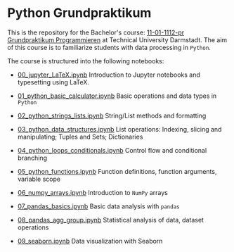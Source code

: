 # Python Grundpraktikum

This is the repository for the Bachelor's course: [11-01-1112-pr Grundpraktikum Programmieren](https://www.tucan.tu-darmstadt.de/scripts/mgrqispi.dll?APPNAME=CampusNet&PRGNAME=COURSEDETAILS&ARGUMENTS=-N000000000000001,-N000334,-N0,-N390274845595770,-N390274845567771,-N0,-N0,-N0) at Technical University Darmstadt. The aim of this course is to familiarize students with data processing in `Python`.

The course is structured into the following notebooks:

- [00_jupyter_LaTeX.ipynb](https://github.com/Steelpush-Ironpull/GP_2024/blob/main/00_jupyter_LaTeX.ipynb) Introduction to Jupyter notebooks and typesetting using LaTeX.

-  [01_python_basic_calculator.ipynb](https://github.com/Steelpush-Ironpull/GP_2024/blob/main/01_python_basic_calculator.ipynb) Basic operations and data types in `Python`

- [02_python_strings_lists.ipynb](https://github.com/Steelpush-Ironpull/GP_2024/blob/main/02_python_strings_lists.ipynb) String/List methods and formatting

- [03_python_data_structures.ipynb](https://github.com/Steelpush-Ironpull/GP_2024/blob/main/03_python_data_structures.ipynb) List operations: Indexing, slicing and manipulating; Tuples and Sets; Dictionaries

- [04_python_loops_conditionals.ipynb](https://github.com/Steelpush-Ironpull/GP_2024/blob/main/04_python_loops_conditionals.ipynb) Control flow and conditional branching

- [05_python_functions.ipynb](https://github.com/Steelpush-Ironpull/GP_2024/blob/main/05_python_functions.ipynb) Function definitions, function arguments, variable scope

- [06_numpy_arrays.ipynb](https://github.com/Steelpush-Ironpull/GP_2024/blob/main/06_numpy_arrays.ipynb) Introduction to `NumPy` arrays

- [07_pandas_basics.ipynb](https://github.com/Steelpush-Ironpull/GP_2024/blob/main/07_pandas_basics.ipynb) Basic data analysis with `pandas`

- [08_pandas_agg_group.ipynb](https://github.com/Steelpush-Ironpull/GP_2024/blob/main/08_pandas_agg_group.ipynb) Statistical analysis of data, dataset operations

- [09_seaborn.ipynb](https://github.com/Steelpush-Ironpull/GP_2024/blob/main/09_seaborn.ipynb) Data visualization with Seaborn